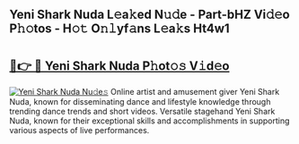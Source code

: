 ## Yeni Shark Nuda L𝚎a𝚔ed N𝚞𝚍e - Part-bHZ Vi𝚍𝚎o P𝚑𝚘tos - H𝚘𝚝 O𝚗𝚕yf𝚊ns L𝚎a𝚔s Ht4w1

# <h2><a href="http://kf6hmt8.oniu.top/?m=Yeni+Shark+Nuda">🔗👉 🔴 Yeni Shark Nuda P𝚑ot𝚘𝚜 V𝚒d𝚎o</a></h2>

[![Yeni Shark Nuda Nu𝚍e𝚜](https://i.imgur.com/0qMVB7G.gif)](http://kf6hmt8.oniu.top/?m=Yeni+Shark+Nuda)
Online artist and amusement giver Yeni Shark Nuda, known for disseminating dance and lifestyle knowledge through trending dance trends and short videos. Versatile stagehand Yeni Shark Nuda, known for their exceptional skills and accomplishments in supporting various aspects of live performances.  

